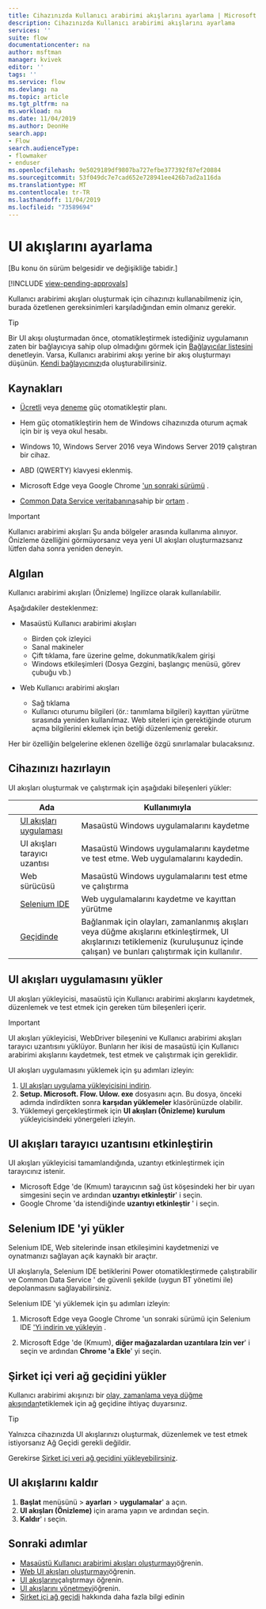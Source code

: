 ```yaml
---
title: Cihazınızda Kullanıcı arabirimi akışlarını ayarlama | Microsoft Docs
description: Cihazınızda Kullanıcı arabirimi akışlarını ayarlama
services: ''
suite: flow
documentationcenter: na
author: msftman
manager: kvivek
editor: ''
tags: ''
ms.service: flow
ms.devlang: na
ms.topic: article
ms.tgt_pltfrm: na
ms.workload: na
ms.date: 11/04/2019
ms.author: DeonHe
search.app:
- Flow
search.audienceType:
- flowmaker
- enduser
ms.openlocfilehash: 9e5029189df9807ba727efbe377392f87ef20884
ms.sourcegitcommit: 53f049dc7e7cad652e728941ee426b7ad2a116da
ms.translationtype: MT
ms.contentlocale: tr-TR
ms.lasthandoff: 11/04/2019
ms.locfileid: "73589694"
---
```

# <a name="set-up-ui-flows"></a>UI akışlarını ayarlama

[Bu konu ön sürüm belgesidir ve değişikliğe tabidir.]

[!INCLUDE [view-pending-approvals](../includes/cc-rebrand.md)]

Kullanıcı arabirimi akışları oluşturmak için cihazınızı kullanabilmeniz için, burada özetlenen gereksinimleri karşıladığından emin olmanız gerekir.

> [!TIP]
> Bir UI akışı oluşturmadan önce, otomatikleştirmek istediğiniz uygulamanın zaten bir bağlayıcıya sahip olup olmadığını görmek için [Bağlayıcılar listesini](https://flow.microsoft.com/connectors/) denetleyin. Varsa, Kullanıcı arabirimi akışı yerine bir akış oluşturmayı düşünün. [Kendi bağlayıcınızı](https://docs.microsoft.com/connectors/custom-connectors/)da oluşturabilirsiniz.

## <a name="prerequisites"></a>Kaynakları

- [Ücretli](https://flow.microsoft.com/pricing/) veya [deneme](https://flow.microsoft.com/manage/) güç otomatikleştir planı.

- Hem güç otomatikleştirin hem de Windows cihazınızda oturum açmak için bir iş veya okul hesabı.

- Windows 10, Windows Server 2016 veya Windows Server 2019 çalıştıran bir cihaz.
- ABD (QWERTY) klavyesi eklenmiş.

- Microsoft Edge veya Google Chrome ['un sonraki sürümü](https://www.microsoftedgeinsider.com) .

- [Common Data Service veritabanına](https://docs.microsoft.com/power-platform/admin/create-database)sahip bir [ortam](https://docs.microsoft.com/power-platform/admin/environments-overview) .

> [!IMPORTANT]
> Kullanıcı arabirimi akışları Şu anda bölgeler arasında kullanıma alınıyor. Önizleme özelliğini görmüyorsanız veya yeni UI akışları oluşturmazsanız lütfen daha sonra yeniden deneyin.


## <a name="limitations"></a>Algılan

Kullanıcı arabirimi akışları (Önizleme) Ingilizce olarak kullanılabilir.

Aşağıdakiler desteklenmez:

-   Masaüstü Kullanıcı arabirimi akışları

    -   Birden çok izleyici
    -   Sanal makineler
    -   Çift tıklama, fare üzerine gelme, dokunmatik/kalem girişi
    -   Windows etkileşimleri (Dosya Gezgini, başlangıç menüsü, görev çubuğu vb.)

-   Web Kullanıcı arabirimi akışları

    -   Sağ tıklama
    -   Kullanıcı oturumu bilgileri (ör.: tanımlama bilgileri) kayıttan yürütme sırasında yeniden kullanılmaz. Web siteleri için gerektiğinde oturum açma bilgilerini eklemek için betiği düzenlemeniz gerekir.

Her bir özelliğin belgelerine eklenen özelliğe özgü sınırlamalar bulacaksınız.

## <a name="get-your-device-ready"></a>Cihazınızı hazırlayın

UI akışları oluşturmak ve çalıştırmak için aşağıdaki bileşenleri yükler:

|  | **Ada**                             | **Kullanımıyla**  |                                                        
|---|--------------------------------------|----------------------------------------------------------------------|
|   | [UI akışları uygulaması](https://go.microsoft.com/fwlink/?linkid=2102613)                         | Masaüstü Windows uygulamalarını kaydetme                                  |          |
|   | UI akışları tarayıcı uzantısı           | Masaüstü Windows uygulamalarını kaydetme ve test etme. Web uygulamalarını kaydedin. |                                                                                              |
|   | Web sürücüsü                            | Masaüstü Windows uygulamalarını test etme ve çalıştırma                            |                                                                                              |
|   | [Selenium IDE](https://go.microsoft.com/fwlink/?linkid=2107665) | Web uygulamalarını kaydetme ve kayıttan yürütme                                 |  |
|   | [Geçidinde](https://go.microsoft.com/fwlink/?LinkID=820580&clcid=0x409)                              | Bağlanmak için olayları, zamanlanmış akışları veya düğme akışlarını etkinleştirmek, UI akışlarınızı tetiklemeniz (kuruluşunuz içinde çalışan) ve bunları çalıştırmak için kullanılır.              |  | 

## <a name="install-the-ui-flows-app"></a>UI akışları uygulamasını yükler

UI akışları yükleyicisi, masaüstü için Kullanıcı arabirimi akışlarını kaydetmek, düzenlemek ve test etmek için gereken tüm bileşenleri içerir. 

>[!IMPORTANT]
>UI akışları yükleyicisi, WebDriver bileşenini ve Kullanıcı arabirimi akışları tarayıcı uzantısını yüklüyor. Bunların her ikisi de masaüstü için Kullanıcı arabirimi akışlarını kaydetmek, test etmek ve çalıştırmak için gereklidir.

UI akışları uygulamasını yüklemek için şu adımları izleyin:

1. [UI akışları uygulama yükleyicisini indirin](https://go.microsoft.com/fwlink/?linkid=2102613).
1. **Setup. Microsoft. Flow. Uılow. exe** dosyasını açın. Bu dosya, önceki adımda indirdikten sonra **karşıdan yüklemeler** klasörünüzde olabilir.
1. Yüklemeyi gerçekleştirmek için **UI akışları (Önizleme) kurulum** yükleyicisindeki yönergeleri izleyin.

## <a name="activate-the-ui-flows-browser-extension"></a>UI akışları tarayıcı uzantısını etkinleştirin 

UI akışları yükleyicisi tamamlandığında, uzantıyı etkinleştirmek için tarayıcınız istenir.

- Microsoft Edge 'de (Kmıum) tarayıcının sağ üst köşesindeki her bir uyarı simgesini seçin ve ardından **uzantıyı etkinleştir**' i seçin.
-   Google Chrome 'da istendiğinde **uzantıyı etkinleştir** ' i seçin.  


## <a name="install-selenium-ide"></a>Selenium IDE 'yi yükler

Selenium IDE, Web sitelerinde insan etkileşimini kaydetmenizi ve oynatmanızı sağlayan açık kaynaklı bir araçtır.

UI akışlarıyla, Selenium IDE betiklerini Power otomatikleştirmede çalıştırabilir ve Common Data Service ' de güvenli şekilde (uygun BT yönetimi ile) depolanmasını sağlayabilirsiniz.

Selenium IDE 'yi yüklemek için şu adımları izleyin:

1. Microsoft Edge veya Google Chrome 'un sonraki sürümü için Selenium IDE ['Yi indirin ve yükleyin](https://go.microsoft.com/fwlink/?linkid=2107665) .

1. Microsoft Edge 'de (Kmıum), **diğer mağazalardan uzantılara Izin ver**' i seçin ve ardından **Chrome 'a Ekle**' yi seçin.

## <a name="install-the-on-premises-data-gateway"></a>Şirket içi veri ağ geçidini yükler

Kullanıcı arabirimi akışınızı bir [olay, zamanlama veya düğme akışından](../getting-started.md/#types-of-flows)tetiklemek için ağ geçidine ihtiyaç duyarsınız.

>[!TIP]
>Yalnızca cihazınızda UI akışlarınızı oluşturmak, düzenlemek ve test etmek istiyorsanız Ağ Geçidi gerekli değildir.

Gerekirse [Şirket içi veri ağ geçidini yükleyebilirsiniz](https://docs.microsoft.com/data-integration/gateway/service-gateway-install).

## <a name="uninstall-ui-flows"></a>UI akışlarını kaldır

1. **Başlat** menüsünü > **ayarları** > **uygulamalar**' a açın.
1. **UI akışları (Önizleme)** için arama yapın ve ardından seçin.
1. **Kaldır**' ı seçin.

## <a name="next-steps"></a>Sonraki adımlar

- [Masaüstü Kullanıcı arabirimi akışları oluşturmayı](create-desktop.md)öğrenin.
- [Web UI akışları oluşturmayı](create-web.md)öğrenin.
- [UI akışlarını](run-ui-flow.md)çalıştırmayı öğrenin.
- [UI akışlarını yönetmeyi](manage.md)öğrenin.
- [Şirket içi ağ geçidi](../gateway-reference.md/#use-a-gateway) hakkında daha fazla bilgi edinin

